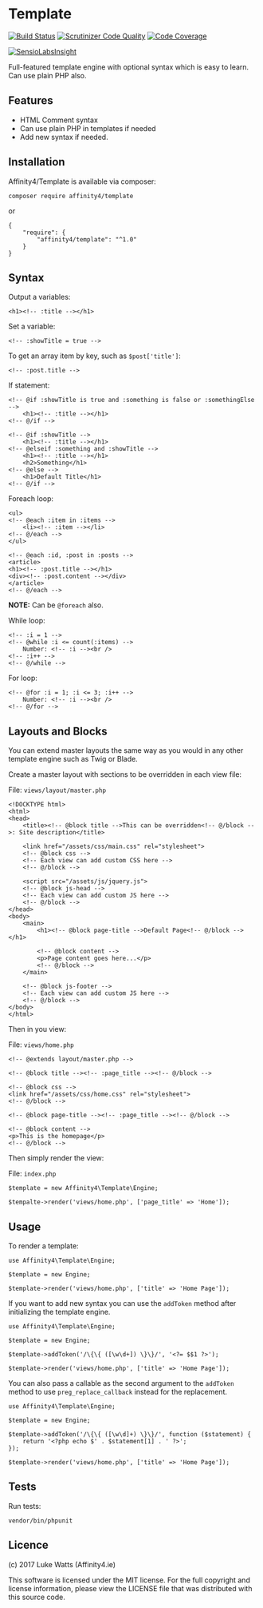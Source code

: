 # Template

[![Build Status](https://travis-ci.org/affinity4/template.svg?branch=master)](https://travis-ci.org/affinity4/template)
[![Scrutinizer Code Quality](https://scrutinizer-ci.com/g/affinity4/template/badges/quality-score.png?b=master)](https://scrutinizer-ci.com/g/affinity4/template/?branch=master)
[![Code Coverage](https://scrutinizer-ci.com/g/affinity4/template/badges/coverage.png?b=master)](https://scrutinizer-ci.com/g/affinity4/template/?branch=master)

[![SensioLabsInsight](https://insight.sensiolabs.com/projects/089c34a2-1ffd-4b0c-a327-ec192d8f9a06/big.png)](https://insight.sensiolabs.com/projects/089c34a2-1ffd-4b0c-a327-ec192d8f9a06)

Full-featured template engine with optional syntax which is easy to learn. Can use plain PHP also.

## Features
 - HTML Comment syntax
 - Can use plain PHP in templates if needed
 - Add new syntax if needed.

## Installation
Affinity4/Template is available via composer:

`composer require affinity4/template`

or

```
{
    "require": {
        "affinity4/template": "^1.0"
    }
}
```

## Syntax
Output a variables:

```
<h1><!-- :title --></h1>
```

Set a variable:

```
<!-- :showTitle = true -->
```

To get an array item by key, such as `$post['title']`:

```
<!-- :post.title -->
```

If statement:

```
<!-- @if :showTitle is true and :something is false or :somethingElse -->
    <h1><!-- :title --></h1>
<!-- @/if -->

<!-- @if :showTitle -->
    <h1><!-- :title --></h1>
<!-- @elseif :something and :showTitle -->
    <h1><!-- :title --></h1>
    <h2>Something</h1>
<!-- @else -->
    <h1>Default Title</h1>
<!-- @/if -->
```

Foreach loop:

```
<ul>
<!-- @each :item in :items -->
    <li><!-- :item --></li>
<!-- @/each -->
</ul>

<!-- @each :id, :post in :posts -->
<article>
<h1><!-- :post.title --></h1>
<div><!-- :post.content --></div>
</article>
<!-- @/each -->

```
__NOTE:__ Can be `@foreach` also.

While loop:

```
<!-- :i = 1 -->
<!-- @while :i <= count(:items) -->
    Number: <!-- :i --><br />
<!-- :i++ -->
<!-- @/while -->

```

For loop:

```
<!-- @for :i = 1; :i <= 3; :i++ -->
    Number: <!-- :i --><br />
<!-- @/for -->
```

## Layouts and Blocks

You can extend master layouts the same way as you would in any other template engine such as Twig or Blade.

Create a master layout with sections to be overridden in each view file:

File: `views/layout/master.php`

```
<!DOCKTYPE html>
<html>
<head>
    <title><!-- @block title -->This can be overridden<!-- @/block -->: Site description</title>
    
    <link href="/assets/css/main.css" rel="stylesheet">
    <!-- @block css -->
    <!-- Each view can add custom CSS here -->
    <!-- @/block -->
    
    <script src="/assets/js/jquery.js">
    <!-- @block js-head -->
    <!-- Each view can add custom JS here -->
    <!-- @/block -->
</head>
<body>
    <main>    
        <h1><!-- @block page-title -->Default Page<!-- @/block --></h1>
        
        <!-- @block content -->
        <p>Page content goes here...</p>
        <!-- @/block -->
    </main>

    <!-- @block js-footer -->
    <!-- Each view can add custom JS here -->
    <!-- @/block -->
</body>
</html>
```

Then in you view:

File: `views/home.php`

```
<!-- @extends layout/master.php -->

<!-- @block title --><!-- :page_title --><!-- @/block -->

<!-- @block css -->
<link href="/assets/css/home.css" rel="stylesheet">
<!-- @/block -->

<!-- @block page-title --><!-- :page_title --><!-- @/block -->

<!-- @block content -->
<p>This is the homepage</p>
<!-- @/block -->
```

Then simply render the view:

File: `index.php`

```
$template = new Affinity4\Template\Engine;

$tempalte->render('views/home.php', ['page_title' => 'Home']);
```

## Usage
To render a template:

```
use Affinity4\Template\Engine;

$template = new Engine;

$template->render('views/home.php', ['title' => 'Home Page']);
```

If you want to add new syntax you can use the `addToken` method after initializing the template engine.

``` 
use Affinity4\Template\Engine;

$template = new Engine;

$template->addToken('/\{\{ ([\w\d+]) \}\}/', '<?= $$1 ?>');

$template->render('views/home.php', ['title' => 'Home Page']);
```

You can also pass a callable as the second argument to the `addToken` method to use `preg_replace_callback` instead for the replacement.

``` 
use Affinity4\Template\Engine;

$template = new Engine;

$template->addToken('/\{\{ ([\w\d]+) \}\}/', function ($statement) {
    return '<?php echo $' . $statement[1] . ' ?>'; 
});

$template->render('views/home.php', ['title' => 'Home Page']);
``` 

## Tests

Run tests:

```
vendor/bin/phpunit
```

## Licence
(c) 2017 Luke Watts (Affinity4.ie)

This software is licensed under the MIT license. For the
full copyright and license information, please view the
LICENSE file that was distributed with this source code.
